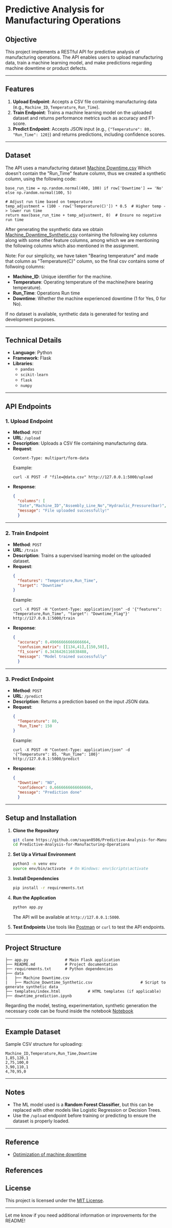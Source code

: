 # Predictive Analysis for Manufacturing Operations

## Objective

This project implements a RESTful API for predictive analysis of manufacturing operations. The API enables users to upload manufacturing data, train a machine learning model, and make predictions regarding machine downtime or product defects.

---

## Features

1. **Upload Endpoint**: Accepts a CSV file containing manufacturing data (e.g., `Machine_ID`, `Temperature`, `Run_Time`).
2. **Train Endpoint**: Trains a machine learning model on the uploaded dataset and returns performance metrics such as accuracy and F1-score.
3. **Predict Endpoint**: Accepts JSON input (e.g., `{"Temperature": 80, "Run_Time": 120}`) and returns predictions, including confidence scores.

---

## Dataset

The API uses a manufacturing dataset [Machine Downtime.csv](https://github.com/sayan0506/Predictive-Analysis-for-Manufacturing-Operations/blob/main/Machine%20Downtime.csv) Which doesn't contain the "Run_Time" feature column, thus we created a synthetic column, using the following code:

    base_run_time = np.random.normal(400, 100) if row['Downtime'] == 'No' else np.random.normal(100, 5)
    
    # Adjust run time based on temperature
    temp_adjustment = (100 - row['Temperature(C)']) * 0.5  # Higher temp -> lower run time
    return max(base_run_time + temp_adjustment, 0)  # Ensure no negative run time


After generating the ssynthetic data we obtain [Machine_Downtime_Synthetic.csv](https://github.com/sayan0506/Predictive-Analysis-for-Manufacturing-Operations/blob/main/Machine_Downtime_Synthetic.csv) containing the following key columns along with some other feature columns, among which we are mentioning the following columns which also mentioned in the assignment.

Note: For our simplicity, we have taken "Bearing temperature" and made that column as "Temperature(C)" column, so the final csv contains some of follwoing columns:

- **Machine_ID**: Unique identifier for the machine.
- **Temperature**: Operating temperature of the machine(here bearing temperature).
- **Run_Time**: Operations Run time
- **Downtime**: Whether the machine experienced downtime (1 for Yes, 0 for No).

If no dataset is available, synthetic data is generated for testing and development purposes.

---

## Technical Details

- **Language**: Python
- **Framework**: Flask
- **Libraries**: 
  - `pandas`
  - `scikit-learn`
  - `flask`
  - `numpy`

---

## API Endpoints

### 1. **Upload Endpoint**
- **Method**: `POST`
- **URL**: `/upload`
- **Description**: Uploads a CSV file containing manufacturing data.
- **Request**:
  ```
  Content-Type: multipart/form-data
  ```
  Example:
  ```
  curl -X POST -F "file=@data.csv" http://127.0.0.1:5000/upload
  ```
- **Response**:
  ```json
  {
    "columns": [
    "Date","Machine_ID","Assembly_Line_No","Hydraulic_Pressure(bar)","Coolant_Pressure(bar)","Air_System_Pressure(bar)","Coolant_Temperature","Hydraulic_Oil_Temperature(?C)","Temperature(C)","Spindle_Vibration(?m)","Tool_Vibration(?m)","Spindle_Speed(RPM)","Voltage(volts)","Torque(Nm)","Cutting(kN)","Downtime","Run_Time"],
    "message": "File uploaded successfully!"
    }
  ```

---

### 2. **Train Endpoint**
- **Method**: `POST`
- **URL**: `/train`
- **Description**: Trains a supervised learning model on the uploaded dataset.
- **Request**:
  ```json
  {
    "features": "Temperature,Run_Time",
    "target": "Downtime"
  }
  ```
  Example:
  ```
  curl -X POST -H "Content-Type: application/json" -d '{"features": "Temperature,Run_Time", "target": "Downtime_Flag"}' http://127.0.0.1:5000/train
  ```
- **Response**:
  ```json
  {
    "accuracy": 0.49066666666666664,
    "confusion_matrix": [[134,41],[150,50]],
    "f1_score": 0.3436426116838488,
    "message": "Model trained successfully"
    }
  ```

---

### 3. **Predict Endpoint**
- **Method**: `POST`
- **URL**: `/predict`
- **Description**: Returns a prediction based on the input JSON data.
- **Request**:
  ```json
  {
    "Temperature": 80,
    "Run_Time": 150
  }
  ```
  Example:
  ```
  curl -X POST -H "Content-Type: application/json" -d '{"Temperature": 85, "Run_Time": 100}' http://127.0.0.1:5000/predict
  ```
- **Response**:
  ```json
  {
    "Downtime": "NO",
    "confidence": 0.6666666666666666,
    "message": "Prediction done"
    }
  ```

---

## Setup and Installation

1. **Clone the Repository**
   ```bash
   git clone https://github.com/sayan0506/Predictive-Analysis-for-Manufacturing-Operations.git
   cd Predictive-Analysis-for-Manufacturing-Operations
   ```

2. **Set Up a Virtual Environment**
   ```bash
   python3 -m venv env
   source env/bin/activate  # On Windows: env\Scripts\activate
   ```

3. **Install Dependencies**
   ```bash
   pip install -r requirements.txt
   ```

4. **Run the Application**
   ```bash
   python app.py
   ```
   The API will be available at `http://127.0.0.1:5000`.

5. **Test Endpoints**
   Use tools like [Postman](https://www.postman.com/) or `curl` to test the API endpoints.

---

## Project Structure

```
├── app.py                # Main Flask application
├── README.md             # Project documentation
├── requirements.txt      # Python dependencies
├── data
|   ├── Machine Downtime.csv
|   ├── Machine_Downtime_Synthetic.csv                     # Script to generate synthetic data
├── templates/index.html            # HTML templates (if applicable)
├── downtime_prediction.ipynb
```
Regarding the model, testing, experimentation, synthetic generation the necessary code can be found inside the notebook [Notebook](https://github.com/sayan0506/Predictive-Analysis-for-Manufacturing-Operations/blob/main/downtime_prediction.ipynb)

---

## Example Dataset

Sample CSV structure for uploading:
```
Machine_ID,Temperature,Run_Time,Downtime
1,85,120,1
2,75,100,0
3,90,110,1
4,70,95,0
```

---

## Notes

- The ML model used is a **Random Forest Classifier**, but this can be replaced with other models like Logistic Regression or Decision Trees.
- Use the `/upload` endpoint before training or predicting to ensure the dataset is properly loaded.

---

## Reference

* [Optimization of machine downtime](https://www.kaggle.com/datasets/srinivasanusuri/optimization-of-machine-downtime)

## References
[1]: https://github.com/username/repository-name "GitHub Repository"

## License

This project is licensed under the [MIT License](LICENSE).

---

Let me know if you need additional information or improvements for the README!
